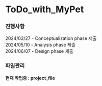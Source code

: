 # ToDo_with_MyPet

### 진행사항
2024/03/27 - Conceptualization phase 제출</br>
2024/05/10 - Analysis phase 제출</br>
2024/06/07 - Design phase 제출</br>

### 파일관리
__현재 작업중 : project_file__
